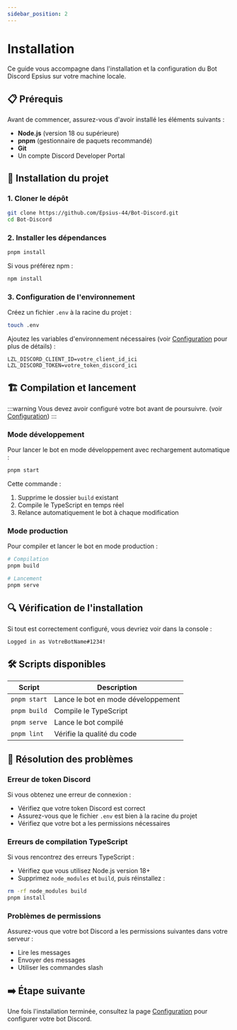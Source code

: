 ```yaml
---
sidebar_position: 2
---
```


# Installation

Ce guide vous accompagne dans l'installation et la configuration du Bot Discord Epsius sur votre machine locale.

## 📋 Prérequis

Avant de commencer, assurez-vous d'avoir installé les éléments suivants :

- **Node.js** (version 18 ou supérieure)
- **pnpm** (gestionnaire de paquets recommandé)
- **Git**
- Un compte Discord Developer Portal

## 🔧 Installation du projet

### 1. Cloner le dépôt

```bash
git clone https://github.com/Epsius-44/Bot-Discord.git
cd Bot-Discord
```

### 2. Installer les dépendances

```bash
pnpm install
```

Si vous préférez npm :

```bash
npm install
```

### 3. Configuration de l'environnement

Créez un fichier `.env` à la racine du projet :

```bash
touch .env
```

Ajoutez les variables d'environnement nécessaires (voir [Configuration](./configuration) pour plus de détails) :

```env
LZL_DISCORD_CLIENT_ID=votre_client_id_ici
LZL_DISCORD_TOKEN=votre_token_discord_ici
```

## 🏗️ Compilation et lancement

:::warning
Vous devez avoir configuré votre bot avant de poursuivre. (voir [Configuration](./configuration))
:::

### Mode développement

Pour lancer le bot en mode développement avec rechargement automatique :

```bash
pnpm start
```

Cette commande :
1. Supprime le dossier `build` existant
2. Compile le TypeScript en temps réel
3. Relance automatiquement le bot à chaque modification

### Mode production

Pour compiler et lancer le bot en mode production :

```bash
# Compilation
pnpm build

# Lancement
pnpm serve
```

## 🔍 Vérification de l'installation

Si tout est correctement configuré, vous devriez voir dans la console :

```
Logged in as VotreBotName#1234!
```

## 🛠️ Scripts disponibles

| Script | Description |
|--------|-------------|
| `pnpm start` | Lance le bot en mode développement |
| `pnpm build` | Compile le TypeScript |
| `pnpm serve` | Lance le bot compilé |
| `pnpm lint` | Vérifie la qualité du code |

## 🐛 Résolution des problèmes

### Erreur de token Discord

Si vous obtenez une erreur de connexion :
- Vérifiez que votre token Discord est correct
- Assurez-vous que le fichier `.env` est bien à la racine du projet
- Vérifiez que votre bot a les permissions nécessaires

### Erreurs de compilation TypeScript

Si vous rencontrez des erreurs TypeScript :
- Vérifiez que vous utilisez Node.js version 18+
- Supprimez `node_modules` et `build`, puis réinstallez :

```bash
rm -rf node_modules build
pnpm install
```

### Problèmes de permissions

Assurez-vous que votre bot Discord a les permissions suivantes dans votre serveur :
- Lire les messages
- Envoyer des messages
- Utiliser les commandes slash

## ➡️ Étape suivante

Une fois l'installation terminée, consultez la page [Configuration](./configuration) pour configurer votre bot Discord.
